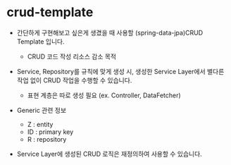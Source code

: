 # crud-template

* 간단하게 구현해보고 싶은게 생겼을 때 사용할 (spring-data-jpa)CRUD Template 입니다.
  * CRUD 코드 작성 리소스 감소 목적


* Service, Repository를 규칙에 맞게 생성 시, 생성한 Service Layer에서 별다른 작업 없이 CRUD 작업을 수행할 수 있습니다.
  * 표현 계층은 따로 생성 필요 (ex. Controller, DataFetcher)


* Generic 관련 정보
  * Z : entity
  * ID : primary key
  * R : repository


* Service Layer에 생성된 CRUD 로직은 재정의하여 사용할 수 있습니다.
